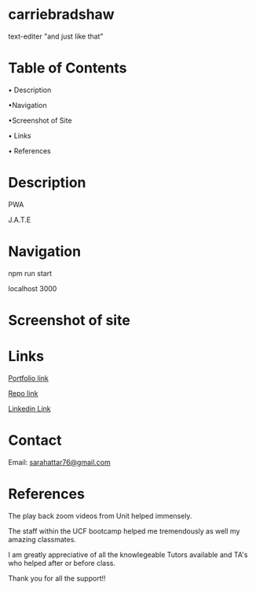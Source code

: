 # carriebradshaw
text-editer 
"and just like that"
# Table of Contents
• Description

•Navigation

•Screenshot of Site

• Links

• References

# Description
PWA



J.A.T.E
# Navigation

npm run start 



localhost 3000


# Screenshot of site
<!-- add the right screenshot -->


# Links

<!-- add the correct link in the () -->

[Portfolio link](https://github.com/SarahAmel/sarahs-portfolio)   

[Repo link](https://github.com/SarahAmel/carriebradshaw)


[Linkedin Link](https://www.linkedin.com/in/sarah-attar-477312235/)

# Contact
Email: sarahattar76@gmail.com

# References
The play back zoom videos from Unit helped immensely.

The staff within the UCF bootcamp helped me tremendously as well my amazing classmates.

I am greatly appreciative of all the knowlegeable Tutors available and TA's who helped after or before class.

Thank you for all the support!!